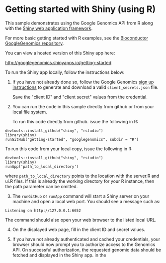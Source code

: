 # Getting started with Shiny (using R)

This sample demonstrates using the Google Genomics API from R along with the
[Shiny web application framework](http://shiny.rstudio.com/).

For more basic getting started with R examples, see the
[Bioconductor GoogleGenomics repository](https://github.com/Bioconductor/GoogleGenomics).

You can view a hosted version of this Shiny app here:

  http://googlegenomics.shinyapps.io/getting-started

To run the Shiny app locally, follow the instructions below:

1. If you have not already done so, follow the Google Genomics
   [sign up instructions](https://cloud.google.com/genomics/install-genomics-tools#authenticate)
   to generate and download a valid ``client_secrets.json`` file.

   Save the "client ID" and "client secret" values from the credential.

2. You can run the code in this sample directly from github or from your
   local file system.

   To run this code directly from github. issue the following in R:

  ```
  devtools::install_github("shiny", "rstudio")
  library(shiny)
  runGitHub("getting-started", "googlegenomics", subdir = "R")
  ```

   To run this code from your local copy, issue the following in R:

  ```
  devtools::install_github("shiny", "rstudio")
  library(shiny)
  runApp('path_to_local_directory')
  ```

  where ``path_to_local_directory`` points to the location with the server.R
  and ui.R files. If this is already the working directory for your R
  instance, then the path parameter can be omitted.

3. The ``runGitHub`` or ``runApp`` command will start a Shiny server
   on your machine and open a local web port. You should see a message
   such as:

  ```
  Listening on http://127.0.0.1:6652
  ```

   The command should also open your web browser to the listed local URL.

4. On the displayed web page, fill in the client ID and secret values.

5. If you have not already authenticated and cached your credentials, your
   browser should now prompt you to authorize access to the Genomics API.
   On successful authorization, the requested genomic data should be
   fetched and displayed in the Shiny app.
   in the 
